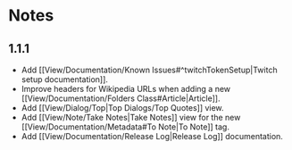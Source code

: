 # Notes

## 1.1.1

- Add [[View/Documentation/Known Issues#^twitchTokenSetup|Twitch setup documentation]].
- Improve headers for Wikipedia URLs when adding a new [[View/Documentation/Folders Class#Article|Article]].
- Add [[View/Dialog/Top|Top Dialogs/Top Quotes]] view.
- Add [[View/Note/Take Notes|Take Notes]] view for the new [[View/Documentation/Metadata#To Note|To Note]] tag.
- Add [[View/Documentation/Release Log|Release Log]] documentation.
